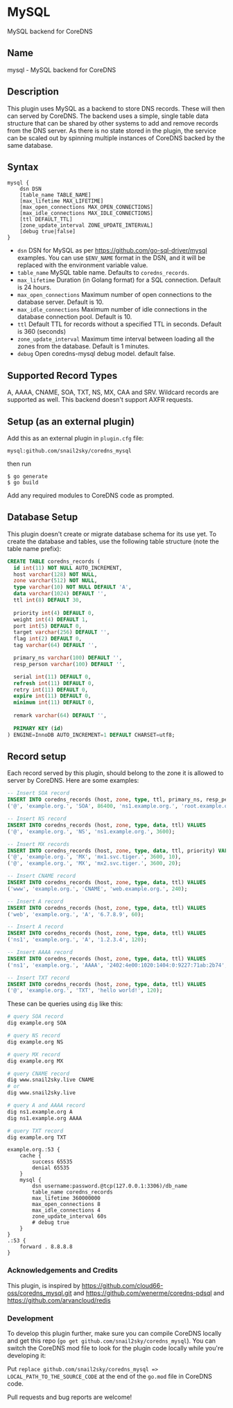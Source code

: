 # MySQL

MySQL backend for CoreDNS

## Name
mysql - MySQL backend for CoreDNS

## Description

This plugin uses MySQL as a backend to store DNS records. These will then can served by CoreDNS. The backend uses a simple, single table data structure that can be shared by other systems to add and remove records from the DNS server. As there is no state stored in the plugin, the service can be scaled out by spinning multiple instances of CoreDNS backed by the same database.

## Syntax
```
mysql {
    dsn DSN
    [table_name TABLE_NAME]
    [max_lifetime MAX_LIFETIME]
    [max_open_connections MAX_OPEN_CONNECTIONS]
    [max_idle_connections MAX_IDLE_CONNECTIONS]
    [ttl DEFAULT_TTL]
    [zone_update_interval ZONE_UPDATE_INTERVAL]
    [debug true|false]
}
```

- `dsn` DSN for MySQL as per https://github.com/go-sql-driver/mysql examples. You can use `$ENV_NAME` format in the DSN, and it will be replaced with the environment variable value.
- `table_name` MySQL table name. Defaults to `coredns_records`.
- `max_lifetime` Duration (in Golang format) for a SQL connection. Default is 24 hours.
- `max_open_connections` Maximum number of open connections to the database server. Default is 10.
- `max_idle_connections` Maximum number of idle connections in the database connection pool. Default is 10.
- `ttl` Default TTL for records without a specified TTL in seconds. Default is 360 (seconds)
- `zone_update_interval` Maximum time interval between loading all the zones from the database. Default is 1 minutes.
- `debug` Open coredns-mysql debug model. default false.

## Supported Record Types

A, AAAA, CNAME, SOA, TXT, NS, MX, CAA and SRV.  Wildcard records are supported as well.  This backend doesn't support AXFR requests.

## Setup (as an external plugin)

Add this as an external plugin in `plugin.cfg` file: 

```
mysql:github.com/snail2sky/coredns_mysql
```

then run
 
```shell script
$ go generate
$ go build
```

Add any required modules to CoreDNS code as prompted.

## Database Setup
This plugin doesn't create or migrate database schema for its use yet. To create the database and tables, use the following table structure (note the table name prefix):

```sql
CREATE TABLE coredns_records (
  id int(11) NOT NULL AUTO_INCREMENT,
  host varchar(128) NOT NULL,
  zone varchar(512) NOT NULL,
  type varchar(10) NOT NULL DEFAULT 'A',
  data varchar(1024) DEFAULT '',
  ttl int(8) DEFAULT 30,
  
  priority int(4) DEFAULT 0,
  weight int(4) DEFAULT 1,
  port int(5) DEFAULT 0,
  target varchar(256) DEFAULT '',
  flag int(2) DEFAULT 0,
  tag varchar(64) DEFAULT '',

  primary_ns varchar(100) DEFAULT '',
  resp_person varchar(100) DEFAULT '',

  serial int(11) DEFAULT 0,
  refresh int(11) DEFAULT 0,
  retry int(11) DEFAULT 0,
  expire int(11) DEFAULT 0,
  minimum int(11) DEFAULT 0,
  
  remark varchar(64) DEFAULT '',
  
  PRIMARY KEY (id)
) ENGINE=InnoDB AUTO_INCREMENT=1 DEFAULT CHARSET=utf8;
```

## Record setup
Each record served by this plugin, should belong to the zone it is allowed to server by CoreDNS. Here are some examples:

```sql
-- Insert SOA record
INSERT INTO coredns_records (host, zone, type, ttl, primary_ns, resp_person, serial, refresh, retry, expire, minimum) VALUES
('@', 'example.org.', 'SOA', 86400, 'ns1.example.org.', 'root.example.org.', 1, 3600, 300, 86400, 300);

-- Insert NS record
INSERT INTO coredns_records (host, zone, type, data, ttl) VALUES
('@', 'example.org.', 'NS', 'ns1.example.org.', 3600);

-- Insert MX records
INSERT INTO coredns_records (host, zone, type, data, ttl, priority) VALUES
('@', 'example.org.', 'MX', 'mx1.svc.tiger.', 3600, 10),
('@', 'example.org.', 'MX', 'mx2.svc.tiger.', 3600, 20);

-- Insert CNAME record
INSERT INTO coredns_records (host, zone, type, data, ttl) VALUES
('www', 'example.org.', 'CNAME', 'web.example.org.', 240);

-- Insert A record
INSERT INTO coredns_records (host, zone, type, data, ttl) VALUES
('web', 'example.org.', 'A', '6.7.8.9', 60);

-- Insert A record
INSERT INTO coredns_records (host, zone, type, data, ttl) VALUES
('ns1', 'example.org.', 'A', '1.2.3.4', 120);

-- Insert AAAA record
INSERT INTO coredns_records (host, zone, type, data, ttl) VALUES
('ns1', 'example.org.', 'AAAA', '2402:4e00:1020:1404:0:9227:71ab:2b74', 240);

-- Insert TXT record
INSERT INTO coredns_records (host, zone, type, data, ttl) VALUES
('@', 'example.org.', 'TXT', 'hello world!', 120);

```

These can be queries using `dig` like this:

```bash
# query SOA record
dig example.org SOA

# query NS record
dig example.org NS

# query MX record
dig example.org MX

# query CNAME record
dig www.snail2sky.live CNAME
# or 
dig www.snail2sky.live

# query A and AAAA record
dig ns1.example.org A
dig ns1.example.org AAAA

# query TXT record
dig example.org TXT
```

```corefile
example.org.:53 {
    cache {
        success 65535
        denial 65535
    }
    mysql {
        dsn username:password.@tcp(127.0.0.1:3306)/db_name
        table_name coredns_records
        max_lifetime 360000000
        max_open_connections 8
        max_idle_connections 4
        zone_update_interval 60s
        # debug true
    }
}
.:53 {
    forward . 8.8.8.8
}
```

### Acknowledgements and Credits
This plugin, is inspired by https://github.com/cloud66-oss/coredns_mysql.git and https://github.com/wenerme/coredns-pdsql and https://github.com/arvancloud/redis

### Development 
To develop this plugin further, make sure you can compile CoreDNS locally and get this repo (`go get github.com/snail2sky/coredns_mysql`). You can switch the CoreDNS mod file to look for the plugin code locally while you're developing it:

Put `replace github.com/snail2sky/coredns_mysql => LOCAL_PATH_TO_THE_SOURCE_CODE` at the end of the `go.mod` file in CoreDNS code. 

Pull requests and bug reports are welcome!

